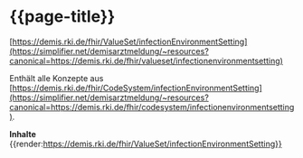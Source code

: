 # {{page-title}} 
[https://demis.rki.de/fhir/ValueSet/infectionEnvironmentSetting](https://simplifier.net/demisarztmeldung/~resources?canonical=https://demis.rki.de/fhir/valueset/infectionenvironmentsetting) 

Enthält alle Konzepte aus [https://demis.rki.de/fhir/CodeSystem/infectionEnvironmentSetting](https://simplifier.net/demisarztmeldung/~resources?canonical=https://demis.rki.de/fhir/codesystem/infectionenvironmentsetting). 

**Inhalte**
{{render:https://demis.rki.de/fhir/ValueSet/infectionEnvironmentSetting}}